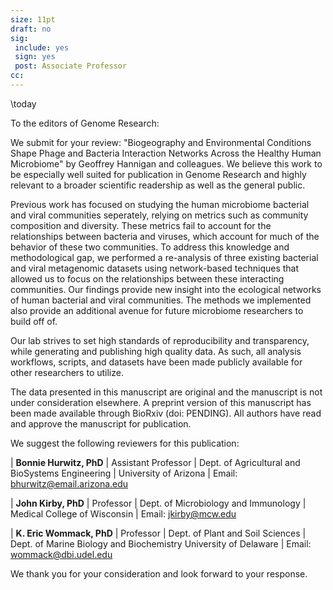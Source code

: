 ```yaml
---
size: 11pt
draft: no
sig:
 include: yes
 sign: yes
 post: Associate Professor
cc:
---
```


\today

To the editors of Genome Research:

We submit for your review: "Biogeography and Environmental Conditions Shape Phage and Bacteria Interaction Networks Across the Healthy Human Microbiome" by Geoffrey Hannigan and colleagues. We believe this work to be especially well suited for publication in Genome Research and highly relevant to a broader scientific readership as well as the general public.

Previous work has focused on studying the human microbiome bacterial and viral communities seperately, relying on metrics such as community composition and diversity. These metrics fail to account for the relationships between bacteria and viruses, which account for much of the behavior of these two communities. To address this knowledge and methodological gap, we performed a re-analysis of three existing bacterial and viral metagenomic datasets using network-based techniques that allowed us to focus on the relationships between these interacting communities. Our findings provide new insight into the ecological networks of human bacterial and viral communities. The methods we implemented also provide an additional avenue for future microbiome researchers to build off of.

Our lab strives to set high standards of reproducibility and transparency, while generating and publishing high quality data. As such, all analysis workflows, scripts, and datasets have been made publicly available for other researchers to utilize.

The data presented in this manuscript are original and the manuscript is not under consideration elsewhere. A preprint version of this manuscript has been made available through BioRxiv (doi: PENDING). All authors have read and approve the manuscript for publication.

We suggest the following reviewers for this publication:

| **Bonnie Hurwitz, PhD**
| Assistant Professor
| Dept. of Agricultural and BioSystems Engineering
| University of Arizona
| Email: bhurwitz@email.arizona.edu

| **John Kirby, PhD**
| Professor
| Dept. of Microbiology and Immunology
| Medical College of Wisconsin
| Email: jkirby@mcw.edu

| **K. Eric Wommack, PhD**
| Professor
| Dept. of Plant and Soil Sciences
| Dept. of Marine Biology and Biochemistry University of Delaware
| Email: wommack@dbi.udel.edu

We thank you for your consideration and look forward to your response.
